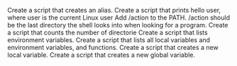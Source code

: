 Create a script that creates an alias.
Create a script that prints hello user, where user is the current Linux user
Add /action to the PATH. /action should be the last directory the shell looks into when looking for a program.
Create a script that counts the number of directorie
Create a script that lists environment variables.
Create a script that lists all local variables and environment variables, and functions.
Create a script that creates a new local variable.
Create a script that creates a new global variable.
